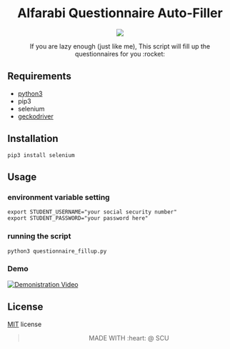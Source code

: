 
<h1 align="center"> Alfarabi Questionnaire Auto-Filler</h1>
<p align="center">
    <img src="http://www.litchfieldfiredepartment.com/wp-content/uploads/2013/11/Online-Poker-Robot.jpeg">
</p>
<p align="center">If you are lazy enough (just like me), This script will fill up the questionnaires for you :rocket:</p>




## Requirements 
 
- [python3](https://python.org)
- pip3
- selenium 
- [geckodriver](https://github.com/mozilla/geckodriver/releases)

## Installation 

```shell
pip3 install selenium
```

## Usage

### environment variable setting

```shell
export STUDENT_USERNAME="your social security number"
export STUDENT_PASSWORD="your password here"
```

### running the script 

```shell
python3 questionnaire_fillup.py 
```

### Demo

[![Demonistration Video](https://img.youtube.com/vi/4uI3n_HGbCc/hqdefault.jpg)](https://youtu.be/4uI3n_HGbCc)

## License

[MIT](./LICENSE.md) license

<p align="center">
  <blockquote>
      <p align="center" text-aligh="center">MADE WITH :heart: @ SCU</p>
  </blockquote>
</p>
